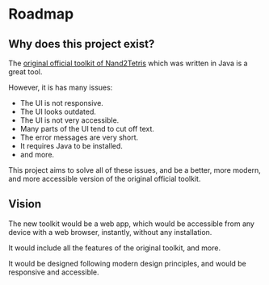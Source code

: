 # Roadmap

## Why does this project exist?

The [original official toolkit of Nand2Tetris](https://www.nand2tetris.org/software) which was written in Java is a great tool.

However, it is has many issues:

- The UI is not responsive.
- The UI looks outdated.
- The UI is not very accessible.
- Many parts of the UI tend to cut off text.
- The error messages are very short.
- It requires Java to be installed.
- and more.

This project aims to solve all of these issues, and be a better, more modern, and more accessible version of the original official toolkit.

## Vision

The new toolkit would be a web app, which would be accessible from any device with a web browser, instantly, without any installation.

It would include all the features of the original toolkit, and more.

It would be designed following modern design principles, and would be responsive and accessible.
